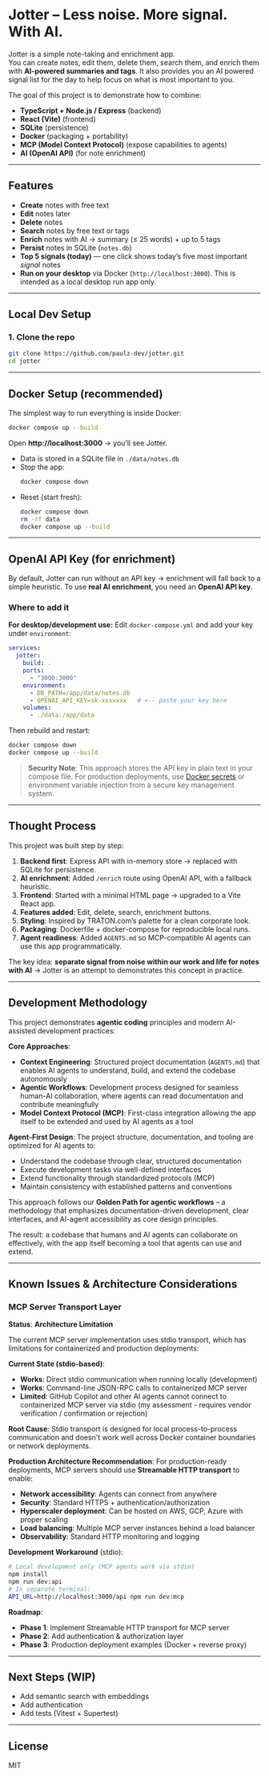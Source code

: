 # Jotter – Less noise. More signal. With AI.

Jotter is a simple note-taking and enrichment app.  
You can create notes, edit them, delete them, search them, and enrich them with **AI-powered summaries and tags**. It also provides you an AI powered signal list for the day to help focus on what is most important to you. 

The goal of this project is to demonstrate how to combine:
- **TypeScript + Node.js / Express** (backend)
- **React (Vite)** (frontend)
- **SQLite** (persistence)
- **Docker** (packaging + portability)
- **MCP (Model Context Protocol)** (expose capabilities to agents)
- **AI (OpenAI API)** (for note enrichment)

---

## Features
- **Create** notes with free text
- **Edit** notes later
- **Delete** notes
- **Search** notes by free text or tags
- **Enrich** notes with AI → summary (≤ 25 words) + up to 5 tags
- **Persist** notes in SQLite (`notes.db`)
- **Top 5 signals (today)** — one click shows today’s five most important *signal* notes
- **Run on your desktop** via Docker (`http://localhost:3000`). This is intended as a local desktop run app only.

---

## Local Dev Setup

### 1. Clone the repo
```bash
git clone https://github.com/paulz-dev/jotter.git
cd jotter
```

---

## Docker Setup (recommended)

The simplest way to run everything is inside Docker:

```bash
docker compose up --build
```

Open **http://localhost:3000** → you’ll see Jotter.

- Data is stored in a SQLite file in `./data/notes.db`
- Stop the app:
  ```bash
  docker compose down
  ```
- Reset (start fresh):
  ```bash
  docker compose down
  rm -rf data
  docker compose up --build
  ```

---

## OpenAI API Key (for enrichment)

By default, Jotter can run without an API key → enrichment will fall back to a simple heuristic.
To use **real AI enrichment**, you need an **OpenAI API key**.

### Where to add it
**For desktop/development use:** Edit `docker-compose.yml` and add your key under `environment`:

```yaml
services:
  jotter:
    build: .
    ports:
      - "3000:3000"
    environment:
      - DB_PATH=/app/data/notes.db
      - OPENAI_API_KEY=sk-xxxxxxx   # <-- paste your key here
    volumes:
      - ./data:/app/data
```

Then rebuild and restart:
```bash
docker compose down
docker compose up --build
```

> **Security Note**: This approach stores the API key in plain text in your compose file. For production deployments, use [Docker secrets](https://docs.docker.com/engine/swarm/secrets/) or environment variable injection from a secure key management system.

---

## Thought Process

This project was built step by step:
1. **Backend first**: Express API with in-memory store → replaced with SQLite for persistence.
2. **AI enrichment**: Added `/enrich` route using OpenAI API, with a fallback heuristic.
3. **Frontend**: Started with a minimal HTML page → upgraded to a Vite React app.
4. **Features added**: Edit, delete, search, enrichment buttons.
5. **Styling**: Inspired by TRATON.com’s palette for a clean corporate look.
6. **Packaging**: Dockerfile + docker-compose for reproducible local runs.
7. **Agent readiness**: Added `AGENTS.md` so MCP-compatible AI agents can use this app programmatically.

The key idea: **separate signal from noise within our work and life for notes with AI** → Jotter is an attempt to demonstrates this concept in practice.

---

## Development Methodology

This project demonstrates **agentic coding** principles and modern AI-assisted development practices:

**Core Approaches**:
- **Context Engineering**: Structured project documentation (`AGENTS.md`) that enables AI agents to understand, build, and extend the codebase autonomously
- **Agentic Workflows**: Development process designed for seamless human-AI collaboration, where agents can read documentation and contribute meaningfully
- **Model Context Protocol (MCP)**: First-class integration allowing the app itself to be extended and used by AI agents as a tool

**Agent-First Design**: The project structure, documentation, and tooling are optimized for AI agents to:
- Understand the codebase through clear, structured documentation
- Execute development tasks via well-defined interfaces
- Extend functionality through standardized protocols (MCP)
- Maintain consistency with established patterns and conventions

This approach follows our **Golden Path for agentic workflows** – a methodology that emphasizes documentation-driven development, clear interfaces, and AI-agent accessibility as core design principles.

The result: a codebase that humans and AI agents can collaborate on effectively, with the app itself becoming a tool that agents can use and extend.

---

## Known Issues & Architecture Considerations

### MCP Server Transport Layer
**Status**: **Architecture Limitation**

The current MCP server implementation uses stdio transport, which has limitations for containerized and production deployments:

**Current State (stdio-based)**:
- **Works**: Direct stdio communication when running locally (development)
- **Works**: Command-line JSON-RPC calls to containerized MCP server
- **Limited**: GitHub Copilot and other AI agents cannot connect to containerized MCP server via stdio (my assessment - requires vendor verification / confirmation or rejection)

**Root Cause**: Stdio transport is designed for local process-to-process communication and doesn't work well across Docker container boundaries or network deployments.

**Production Architecture Recommendation**:
For production-ready deployments, MCP servers should use **Streamable HTTP transport** to enable:
- **Network accessibility**: Agents can connect from anywhere
- **Security**: Standard HTTPS + authentication/authorization
- **Hyperscaler deployment**: Can be hosted on AWS, GCP, Azure with proper scaling
- **Load balancing**: Multiple MCP server instances behind a load balancer
- **Observability**: Standard HTTP monitoring and logging

**Development Workaround** (stdio):
```bash
# Local development only (MCP agents work via stdio)
npm install
npm run dev:api
# In separate terminal:
API_URL=http://localhost:3000/api npm run dev:mcp
```

**Roadmap**:
- **Phase 1**: Implement Streamable HTTP transport for MCP server
- **Phase 2**: Add authentication & authorization layer
- **Phase 3**: Production deployment examples (Docker + reverse proxy)

---

## Next Steps (WIP)
- Add semantic search with embeddings
- Add authentication
- Add tests (Vitest + Supertest)

---

## License
MIT
